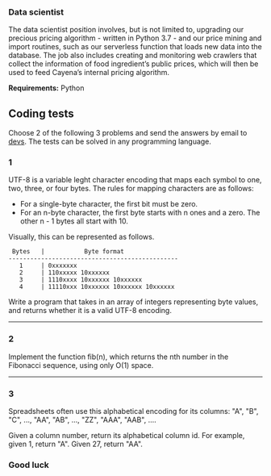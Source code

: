 ### Data scientist

The data scientist position involves, but is not limited to, upgrading our precious pricing algorithm - written in Python 3.7 - and our price mining and import routines, such as our serverless function that loads new data into the database. The job also includes creating and monitoring web crawlers that collect the information of food ingredient’s public prices, which will then be used to feed Cayena’s internal pricing algorithm.

**Requirements:** Python

## Coding tests

Choose 2 of the following 3 problems and send the answers by email to [devs](mailto:antonio@cayena.com). The tests can be  solved in any programming language.

### 1

UTF-8 is a variable leght character encoding that maps each symbol to one, two, three, or four bytes. The rules for mapping characters are as follows:

- For a single-byte character, the first bit must be zero.
- For an n-byte character, the first byte starts with n ones and a zero. The other n - 1 bytes all start with 10.

Visually, this can be represented as follows.

```
 Bytes   |           Byte format
-----------------------------------------------
   1     | 0xxxxxxx
   2     | 110xxxxx 10xxxxxx
   3     | 1110xxxx 10xxxxxx 10xxxxxx
   4     | 11110xxx 10xxxxxx 10xxxxxx 10xxxxxx
```

Write a program that takes in an array of integers representing byte values, and returns whether it is a valid UTF-8 encoding.

---

### 2

Implement the function fib(n), which returns the nth number in the Fibonacci sequence, using only O(1) space.

---

### 3

Spreadsheets often use this alphabetical encoding for its columns: "A", "B", "C", ..., "AA", "AB", ..., "ZZ", "AAA", "AAB", ....

Given a column number, return its alphabetical column id. For example, given 1, return "A". Given 27, return "AA".

### Good luck

